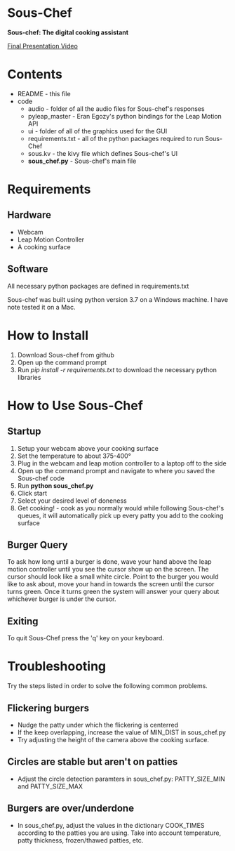 # Sous-Chef
**Sous-chef: The digital cooking assistant**

[Final Presentation Video](https://youtu.be/cTHWWE7bAkg)

# Contents
* README - this file
* code
  * audio - folder of all the audio files for Sous-chef's responses
  * pyleap_master - Eran Egozy's python bindings for the Leap Motion API
  * ui - folder of all of the graphics used for the GUI
  * requirements.txt - all of the python packages required to run Sous-Chef
  * sous.kv - the kivy file which defines Sous-chef's UI
  * **sous_chef.py** - Sous-chef's main file


# Requirements
## Hardware
 * Webcam
 * Leap Motion Controller
 * A cooking surface

## Software
All necessary python packages are defined in requirements.txt

Sous-chef was built using python version 3.7 on a Windows machine. I have note tested it on a Mac.

# How to Install
1. Download Sous-chef from github
2. Open up the command prompt
3. Run _pip install -r requirements.txt_ to download the necessary python libraries

# How to Use Sous-Chef
## Startup
1. Setup your webcam above your cooking surface
2. Set the temperature to about 375-400°
3. Plug in the webcam and leap motion controller to a laptop off to the side
4. Open up the command prompt and navigate to where you saved the Sous-chef code
5. Run __python sous_chef.py__
6. Click start
7. Select your desired level of doneness
8. Get cooking! - cook as you normally would while following Sous-chef's queues, it will automatically pick up every patty you add to the cooking surface

## Burger Query
To ask how long until a burger is done, wave your hand above the leap motion controller until you see the cursor show up on the screen. The cursor should look like a small white circle. Point to the burger you would like to ask about, move your hand in towards the screen until the cursor turns green. Once it turns green the system will answer your query about whichever burger is under the cursor. 

## Exiting
To quit Sous-Chef press the 'q' key on your keyboard.

# Troubleshooting
Try the steps listed in order to solve the following common problems.
## Flickering burgers
 * Nudge the patty under which the flickering is centerred
 * If the keep overlapping, increase the value of MIN_DIST in sous_chef.py
 * Try adjusting the height of the camera above the cooking surface.
## Circles are stable but aren't on patties
 * Adjust the circle detection paramters in sous_chef.py: PATTY_SIZE_MIN and PATTY_SIZE_MAX
## Burgers are over/underdone
 * In sous_chef.py, adjust the values in the dictionary COOK_TIMES according to the patties you are using. Take into account temperature, patty thickness, frozen/thawed patties, etc.
